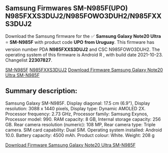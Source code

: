 <h2>Samsung Firmwares SM-N985F(UPO) N985FXXS3DUJ2/N985FOWO3DUH2/N985FXXS3DUJ2</h2>
Download the Samsung firmware for the ✅ <strong>Samsung Galaxy Note20 Ultra </strong> ⭐ <strong>SM-N985F</strong> with product code <strong>UPO</strong> <strong> from Uruguay</strong>. This firmware has version number PDA <strong>N985FXXS3DUJ2</strong> and CSC N985FOWO3DUH2. The operating system of this firmware is Android R , with build date 2021-10-23. Changelist <strong>22307827</strong>.


[SM-N985F](https://samfirm.shop/samsung/model/SM-N985F)
[N985FXXS3DUJ2](https://samfirm.shop/samsung/pda/N985FXXS3DUJ2)
[Download Firmware Samsung Galaxy Note20 Ultra SM-N985F](https://samfirm.shop/samsung/firmware/467851)
<h2>Summary description:</h2>
<p>Samsung Galaxy SM-N985F. Display diagonal: 17.5 cm (6.9"), Display resolution: 3088 x 1440 pixels, Display type: Dynamic AMOLED 2X. Processor frequency: 2.73 GHz, Processor family: Samsung Exynos, Processor model: 990. RAM capacity: 8 GB, Internal storage capacity: 256 GB. Rear camera resolution (numeric): 108 MP, Rear camera type: Triple camera. SIM card capability: Dual SIM. Operating system installed: Android 10.0. Battery capacity: 4500 mAh. Product colour: White. Weight: 208 g</p>


[Download Firmware Samsung Galaxy Note20 Ultra SM-N985F](https://samfirm.shop/samsung/firmware/467851)
